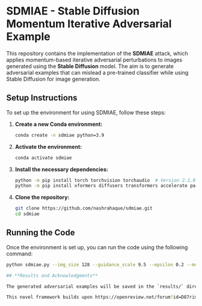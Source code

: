 # SDMIAE - Stable Diffusion Momentum Iterative Adversarial Example

This repository contains the implementation of the **SDMIAE** attack, which applies momentum-based iterative adversarial perturbations to images generated using the **Stable Diffusion** model. The aim is to generate adversarial examples that can mislead a pre-trained classifier while using Stable Diffusion for image generation.

## **Setup Instructions**

To set up the environment for using SDMIAE, follow these steps:

1. **Create a new Conda environment:**

    ```bash
    conda create -n sdmiae python=3.9
    ```

2. **Activate the environment:**

    ```bash
    conda activate sdmiae
    ```

3. **Install the necessary dependencies:**

    ```bash
    python -m pip install torch torchvision torchaudio  # Version 2.1.0 or later
    python -m pip install xformers diffusers transformers accelerate pandas
    ```

4. **Clone the repository:**

    ```bash
    git clone https://github.com/nashrahaque/sdmiae.git
    cd sdmiae
    ```

## **Running the Code**

Once the environment is set up, you can run the code using the following command:

```bash
python sdmiae.py --img_size 128 --guidance_scale 9.5 --epsilon 0.2 --mu 1.0 --num_inference_steps 20 --num_samples_per_class 10 --class_ids 0 10

## **Results and Acknowledgments**

The generated adversarial examples will be saved in the `results/` directory, organized by class label. Each adversarial image is saved as `sample_{j:02d}.png` within its respective class folder.

This novel framework builds upon https://openreview.net/forum?id=D87rimdkGd by incorporating momentum-based optimization techniques. 

